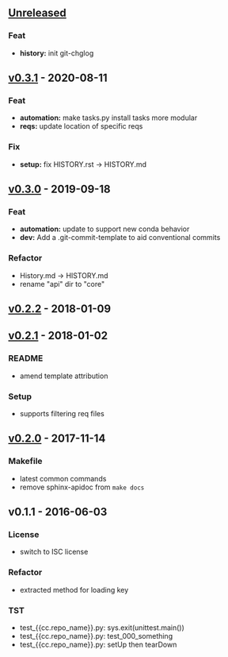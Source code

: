 <a name="unreleased"></a>
## [Unreleased]

### Feat
- **history:** init git-chglog


<a name="v0.3.1"></a>
## [v0.3.1] - 2020-08-11
### Feat
- **automation:** make tasks.py install tasks more modular
- **reqs:** update location of specific reqs

### Fix
- **setup:** fix HISTORY.rst -> HISTORY.md


<a name="v0.3.0"></a>
## [v0.3.0] - 2019-09-18
### Feat
- **automation:** update to support new conda behavior
- **dev:** Add a .git-commit-template to aid conventional commits

### Refactor
- History.md -> HISTORY.md
- rename "api" dir to "core"


<a name="v0.2.2"></a>
## [v0.2.2] - 2018-01-09

<a name="v0.2.1"></a>
## [v0.2.1] - 2018-01-02
### README
- amend template attribution

### Setup
- supports filtering req files


<a name="v0.2.0"></a>
## [v0.2.0] - 2017-11-14
### Makefile
- latest common commands
- remove sphinx-apidoc from `make docs`


<a name="v0.1.1"></a>
## v0.1.1 - 2016-06-03
### License
- switch to ISC license

### Refactor
- extracted method for loading key

### TST
- test_{{cc.repo_name}}.py: sys.exit(unittest.main())
- test_{{cc.repo_name}}.py: test_000_something
- test_{{cc.repo_name}}.py: setUp then tearDown


[Unreleased]: https://github.com/xguse/cookiecutter-pypackage/compare/v0.3.1...HEAD
[v0.3.1]: https://github.com/xguse/cookiecutter-pypackage/compare/v0.3.0...v0.3.1
[v0.3.0]: https://github.com/xguse/cookiecutter-pypackage/compare/v0.2.2...v0.3.0
[v0.2.2]: https://github.com/xguse/cookiecutter-pypackage/compare/v0.2.1...v0.2.2
[v0.2.1]: https://github.com/xguse/cookiecutter-pypackage/compare/v0.2.0...v0.2.1
[v0.2.0]: https://github.com/xguse/cookiecutter-pypackage/compare/v0.1.1...v0.2.0
